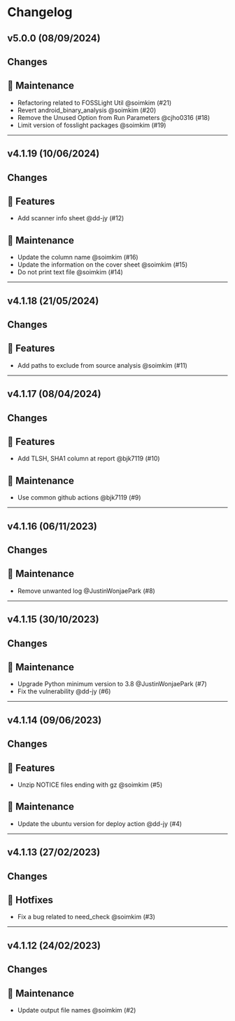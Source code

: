 # Changelog

## v5.0.0 (08/09/2024)
## Changes
## 🔧 Maintenance

- Refactoring related to FOSSLight Util @soimkim (#21)
- Revert android_binary_analysis @soimkim (#20)
- Remove the Unused Option from Run Parameters @cjho0316 (#18)
- Limit version of fosslight packages @soimkim (#19)

---

## v4.1.19 (10/06/2024)
## Changes
## 🚀 Features

- Add scanner info sheet @dd-jy (#12)

## 🔧 Maintenance

- Update the column name @soimkim (#16)
- Update the information on the cover sheet @soimkim (#15)
- Do not print text file @soimkim (#14)

---

## v4.1.18 (21/05/2024)
## Changes
## 🚀 Features

- Add paths to exclude from source analysis @soimkim (#11)

---

## v4.1.17 (08/04/2024)
## Changes
## 🚀 Features

- Add TLSH, SHA1 column at report @bjk7119 (#10)

## 🔧 Maintenance

- Use common github actions @bjk7119 (#9)

---

## v4.1.16 (06/11/2023)
## Changes
## 🔧 Maintenance

- Remove unwanted log @JustinWonjaePark (#8)

---

## v4.1.15 (30/10/2023)
## Changes
## 🔧 Maintenance

- Upgrade Python minimum version to 3.8 @JustinWonjaePark (#7)
- Fix the vulnerability @dd-jy (#6)

---

## v4.1.14 (09/06/2023)
## Changes
## 🚀 Features

- Unzip NOTICE files ending with gz @soimkim (#5)

## 🔧 Maintenance

- Update the ubuntu version for deploy action @dd-jy (#4)

---

## v4.1.13 (27/02/2023)
## Changes
## 🐛 Hotfixes

- Fix a bug related to need_check @soimkim (#3)

---

## v4.1.12 (24/02/2023)
## Changes
## 🔧 Maintenance

- Update output file names @soimkim (#2)